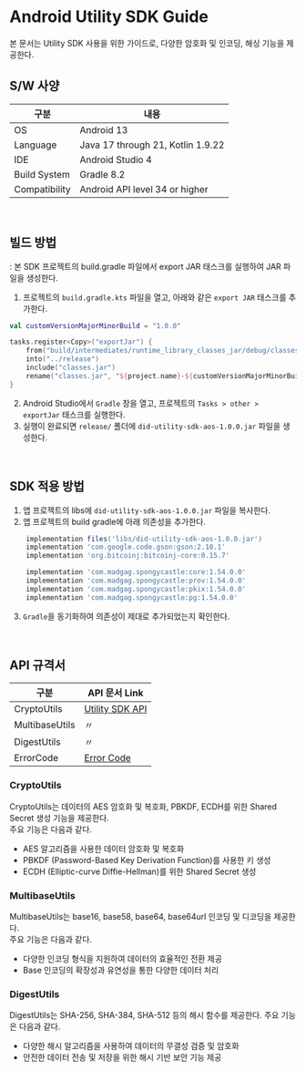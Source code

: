 # Android Utility SDK Guide
본 문서는 Utility SDK 사용을 위한 가이드로, 다양한 암호화 및 인코딩, 해싱 기능을 제공한다.



## S/W 사양
| 구분 | 내용                |
|------|----------------------------|
| OS  | Android 13|
| Language  | Java 17 through 21, Kotlin 1.9.22|
| IDE  | Android Studio 4|
| Build System  | Gradle 8.2 |
| Compatibility | Android API level 34 or higher  |

<br>


## 빌드 방법
: 본 SDK 프로젝트의 build.gradle 파일에서 export JAR 태스크를 실행하여 JAR 파일을 생성한다.
1. 프로젝트의 `build.gradle.kts` 파일을 열고, 아래와 같은 `export JAR` 태스크를 추가한다.
```kotlin
val customVersionMajorMinorBuild = "1.0.0"

tasks.register<Copy>("exportJar") {
    from("build/intermediates/runtime_library_classes_jar/debug/classes.jar")
    into("../release")
    include("classes.jar")
    rename("classes.jar", "${project.name}-${customVersionMajorMinorBuild}.jar")
}
```
2. Android Studio에서 `Gradle` 창을 열고, 프로젝트의 `Tasks > other > exportJar` 태스크를 실행한다.
3. 실행이 완료되면 `release/` 폴더에 `did-utility-sdk-aos-1.0.0.jar` 파일을 생성한다.

<br>


## SDK 적용 방법
1. 앱 프로젝트의 libs에 `did-utility-sdk-aos-1.0.0.jar` 파일을 복사한다.
2. 앱 프로젝트의 build gradle에 아래 의존성을 추가한다.

```groovy
    implementation files('libs/did-utility-sdk-aos-1.0.0.jar')
    implementation 'com.google.code.gson:gson:2.10.1'
    implementation 'org.bitcoinj:bitcoinj-core:0.15.7'

    implementation 'com.madgag.spongycastle:core:1.54.0.0'
    implementation 'com.madgag.spongycastle:prov:1.54.0.0'
    implementation 'com.madgag.spongycastle:pkix:1.54.0.0'
    implementation 'com.madgag.spongycastle:pg:1.54.0.0'
```
3. `Gradle`을 동기화하여 의존성이 제대로 추가되었는지 확인한다.

<br>


## API 규격서
| 구분          | API 문서 Link                  |
|---------------|-------------------------------|
| CryptoUtils   | [Utility SDK API](../../../docs/api/did-utility-sdk-aos/Utility_ko.md) |
| MultibaseUtils | 〃                             |
| DigestUtils    | 〃                             |
| ErrorCode      | [Error Code](../../../docs/api/did-utility-sdk-aos/UtilityError.md) |

### CryptoUtils
CryptoUtils는 데이터의 AES 암호화 및 복호화, PBKDF, ECDH를 위한 Shared Secret 생성 기능을 제공한다. <br> 주요 기능은 다음과 같다.
- AES 알고리즘을 사용한 데이터 암호화 및 복호화
- PBKDF (Password-Based Key Derivation Function)를 사용한 키 생성
- ECDH (Elliptic-curve Diffie-Hellman)를 위한 Shared Secret 생성

### MultibaseUtils
MultibaseUtils는 base16, base58, base64, base64url 인코딩 및 디코딩을 제공한다. <br>주요 기능은 다음과 같다.
- 다양한 인코딩 형식을 지원하여 데이터의 효율적인 전환 제공
- Base 인코딩의 확장성과 유연성을 통한 다양한 데이터 처리

### DigestUtils
DigestUtils는 SHA-256, SHA-384, SHA-512 등의 해시 함수를 제공한다. 주요 기능은 다음과 같다.
- 다양한 해시 알고리즘을 사용하여 데이터의 무결성 검증 및 암호화
- 안전한 데이터 전송 및 저장을 위한 해시 기반 보안 기능 제공